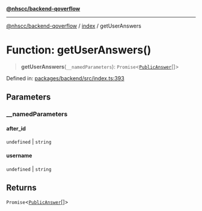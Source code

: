 [**@nhscc/backend-qoverflow**](../../README.md)

***

[@nhscc/backend-qoverflow](../../README.md) / [index](../README.md) / getUserAnswers

# Function: getUserAnswers()

> **getUserAnswers**(`__namedParameters`): `Promise`\<[`PublicAnswer`](../../db/type-aliases/PublicAnswer.md)[]\>

Defined in: [packages/backend/src/index.ts:393](https://github.com/nhscc/qoverflow.api.hscc.bdpa.org/blob/427e25011f0e71265852f81f85026e1290417c2b/packages/backend/src/index.ts#L393)

## Parameters

### \_\_namedParameters

#### after_id

`undefined` \| `string`

#### username

`undefined` \| `string`

## Returns

`Promise`\<[`PublicAnswer`](../../db/type-aliases/PublicAnswer.md)[]\>

